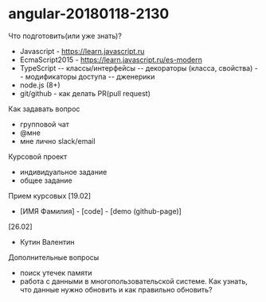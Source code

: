 # angular-20180118-2130

Что подготовить(или уже знать)?

- Javascript - https://learn.javascript.ru
- EcmaScript2015 - https://learn.javascript.ru/es-modern
- TypeScript
  -- классы/интерфейсы
  -- декораторы (класса, свойства)
  -- модификаторы доступа
  -- дженерики
- node.js (8+)
- git/github - как делать PR(pull request)

Как задавать вопрос
- групповой чат
- @мне
- мне лично slack/email

Курсовой проект
- индивидуальное задание
- общее задание

Прием курсовых
[19.02]
- [ИМЯ Фамилия] - [code] - [demo (github-page)]

[26.02]
- Кутин Валентин




Дополнительные вопросы
- поиск утечек памяти
- работа с данными в многопользовательской системе. Как узнать, что данные нужно обновить и как правильно обновить?
